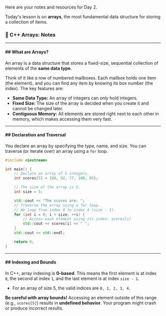 Here are your notes and resources for Day 2.

Today's lesson is on **arrays**, the most fundamental data structure for storing a collection of items.

### 📝 C++ Arrays: Notes

-----

#### \#\# What are Arrays?

An array is a data structure that stores a fixed-size, sequential collection of elements of the **same data type**.

Think of it like a row of numbered mailboxes. Each mailbox holds one item (the element), and you can find any item by knowing its box number (the index). The key features are:

  * **Same Data Type:** An array of integers can *only* hold integers.
  * **Fixed Size:** The size of the array is decided when you create it and cannot be changed later.
  * **Contiguous Memory:** All elements are stored right next to each other in memory, which makes accessing them very fast.

-----

#### \#\# Declaration and Traversal

You declare an array by specifying the type, name, and size. You can traverse (or iterate over) an array using a `for` loop.

```cpp
#include <iostream>

int main() {
    // Declare an array of 5 integers.
    int scores[5] = {88, 92, 77, 100, 95}; 

    // The size of the array is 5.
    int size = 5;

    std::cout << "The scores are: ";
    // Traverse the array using a for loop.
    // We loop from index 0 to index 4 (size - 1).
    for (int i = 0; i < size; ++i) {
        // Access each element using its index: scores[i]
        std::cout << scores[i] << " ";
    }
    std::cout << std::endl;

    return 0;
}
```

-----

#### \#\# Indexing and Bounds

In C++, array indexing is **0-based**. This means the first element is at index `0`, the second at index `1`, and the last element is at index `size - 1`.

  * For an array of size 5, the valid indices are `0, 1, 2, 3, 4`.

**Be careful with array bounds\!** Accessing an element outside of this range (e.g., `scores[5]`) results in **undefined behavior**. Your program might crash or produce incorrect results.

